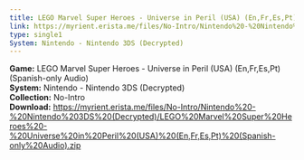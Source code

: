 ```yaml
---
title: LEGO Marvel Super Heroes - Universe in Peril (USA) (En,Fr,Es,Pt) (Spanish-only Audio)
link: https://myrient.erista.me/files/No-Intro/Nintendo%20-%20Nintendo%203DS%20(Decrypted)/LEGO%20Marvel%20Super%20Heroes%20-%20Universe%20in%20Peril%20(USA)%20(En,Fr,Es,Pt)%20(Spanish-only%20Audio).zip
type: single1
System: Nintendo - Nintendo 3DS (Decrypted)
---
```

<b>Game:</b> LEGO Marvel Super Heroes - Universe in Peril (USA) (En,Fr,Es,Pt) (Spanish-only Audio)<br>
<b>System:</b> Nintendo - Nintendo 3DS (Decrypted)<br>
<b>Collection:</b> No-Intro<br>
<b>Download:</b> https://myrient.erista.me/files/No-Intro/Nintendo%20-%20Nintendo%203DS%20(Decrypted)/LEGO%20Marvel%20Super%20Heroes%20-%20Universe%20in%20Peril%20(USA)%20(En,Fr,Es,Pt)%20(Spanish-only%20Audio).zip